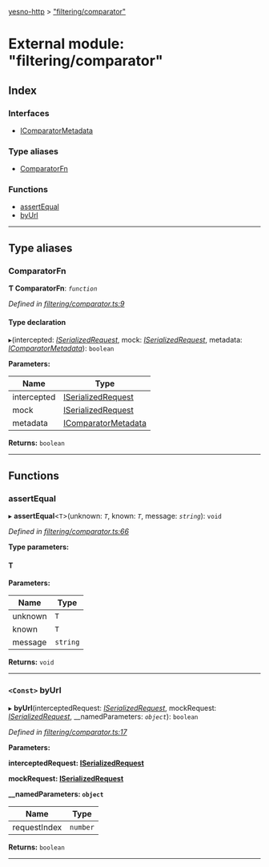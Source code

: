 [yesno-http](../README.md) > ["filtering/comparator"](../modules/_filtering_comparator_.md)

# External module: "filtering/comparator"

## Index

### Interfaces

* [IComparatorMetadata](../interfaces/_filtering_comparator_.icomparatormetadata.md)

### Type aliases

* [ComparatorFn](_filtering_comparator_.md#comparatorfn)

### Functions

* [assertEqual](_filtering_comparator_.md#assertequal)
* [byUrl](_filtering_comparator_.md#byurl)

---

## Type aliases

<a id="comparatorfn"></a>

###  ComparatorFn

**Ƭ ComparatorFn**: *`function`*

*Defined in [filtering/comparator.ts:9](https://github.com/FormidableLabs/yesno/blob/b6b210e/src/filtering/comparator.ts#L9)*

#### Type declaration
▸(intercepted: *[ISerializedRequest](../interfaces/_http_serializer_.iserializedrequest.md)*, mock: *[ISerializedRequest](../interfaces/_http_serializer_.iserializedrequest.md)*, metadata: *[IComparatorMetadata](../interfaces/_filtering_comparator_.icomparatormetadata.md)*): `boolean`

**Parameters:**

| Name | Type |
| ------ | ------ |
| intercepted | [ISerializedRequest](../interfaces/_http_serializer_.iserializedrequest.md) |
| mock | [ISerializedRequest](../interfaces/_http_serializer_.iserializedrequest.md) |
| metadata | [IComparatorMetadata](../interfaces/_filtering_comparator_.icomparatormetadata.md) |

**Returns:** `boolean`

___

## Functions

<a id="assertequal"></a>

###  assertEqual

▸ **assertEqual**<`T`>(unknown: *`T`*, known: *`T`*, message: *`string`*): `void`

*Defined in [filtering/comparator.ts:66](https://github.com/FormidableLabs/yesno/blob/b6b210e/src/filtering/comparator.ts#L66)*

**Type parameters:**

#### T 
**Parameters:**

| Name | Type |
| ------ | ------ |
| unknown | `T` |
| known | `T` |
| message | `string` |

**Returns:** `void`

___
<a id="byurl"></a>

### `<Const>` byUrl

▸ **byUrl**(interceptedRequest: *[ISerializedRequest](../interfaces/_http_serializer_.iserializedrequest.md)*, mockRequest: *[ISerializedRequest](../interfaces/_http_serializer_.iserializedrequest.md)*, __namedParameters: *`object`*): `boolean`

*Defined in [filtering/comparator.ts:17](https://github.com/FormidableLabs/yesno/blob/b6b210e/src/filtering/comparator.ts#L17)*

**Parameters:**

**interceptedRequest: [ISerializedRequest](../interfaces/_http_serializer_.iserializedrequest.md)**

**mockRequest: [ISerializedRequest](../interfaces/_http_serializer_.iserializedrequest.md)**

**__namedParameters: `object`**

| Name | Type |
| ------ | ------ |
| requestIndex | `number` |

**Returns:** `boolean`

___

